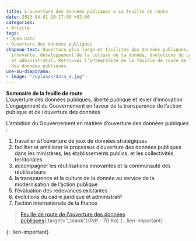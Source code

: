 ```yaml
---
title: L'ouverture des données publiques a sa feuille de route
date: 2013-04-01 10:17:00 +02:00
categories:
- Article
tags:
- Open Data
- Ouverture des données publiques
chapeau-text: Ouverture plus large et facilitée des données publiques, réutilisation
  innovante, développement de la culture de la donnée, évolutions du cadre juridique
  et administratif… Retrouvez l’intégralité de la feuille de route de la mission d’ouverture
  des données publiques.
une-ou-diaporama:
- image: "/uploads/data_0.jpg"
---
```


**Sommaire de la feuille de route**
<br>
L’ouverture des données publiques, liberté publique et levier d’innovation
L’engagement du Gouvernement en faveur de la transparence de l’action publique et de l’ouverture des données

L’ambition du Gouvernement en matière d’ouverture des données publiques :
<br>
1. travailler à l’ouverture de jeux de données stratégiques
2. faciliter et améliorer le processus d’ouverture des données publiques
dans les ministères, les établissements publics, et les collectivités territoriales
3. accompagner les réutilisations innovantes et la communauté des réutilisateurs
4. la transparence et la culture de la donnée au service de la modernisation de l’action publique
5. l’évaluation des redevances existantes
6. évolutions du cadre juridique et administratif
7. l’action internationale de la France

>[Feuille de route de l'ouverture des données publiques](/uploads/fr-donnees-publiques.pdf){:target="_blank"}(Pdf - 70 Ko)
{: .lien-important}

{: .lien-important}